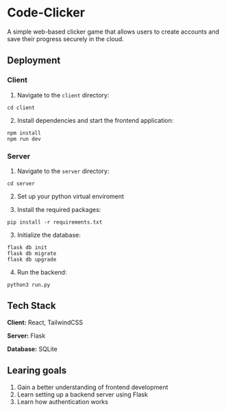 # Code-Clicker

A simple web-based clicker game that allows users to create accounts and save their progress securely in the cloud.


## Deployment

### Client

1. Navigate to the `client` directory:

```
cd client
```

2. Install dependencies and start the frontend application:

```
npm install
npm run dev
```

### Server

1. Navigate to the `server` directory:

```
cd server
```

2. Set up your python virtual enviroment

3. Install the required packages:

```
pip install -r requirements.txt
```

3. Initialize the database:

```
flask db init
flask db migrate
flask db upgrade
```

4. Run the backend:

```
python3 run.py
```


## Tech Stack

**Client:** React, TailwindCSS

**Server:** Flask

**Database:** SQLite
## Learing goals

1. Gain a better understanding of frontend development  
2. Learn setting up a backend server using Flask  
3. Learn how authentication works  